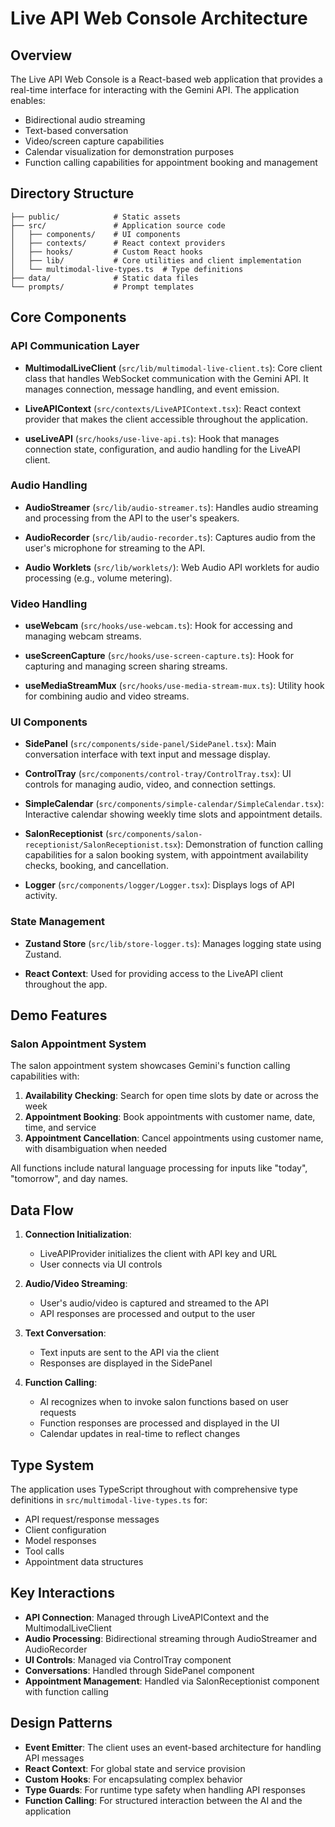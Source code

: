 # Live API Web Console Architecture

## Overview

The Live API Web Console is a React-based web application that provides a real-time interface for interacting with the Gemini API. The application enables:

- Bidirectional audio streaming
- Text-based conversation
- Video/screen capture capabilities
- Calendar visualization for demonstration purposes
- Function calling capabilities for appointment booking and management

## Directory Structure

```
├── public/            # Static assets
├── src/               # Application source code
│   ├── components/    # UI components
│   ├── contexts/      # React context providers
│   ├── hooks/         # Custom React hooks
│   ├── lib/           # Core utilities and client implementation
│   └── multimodal-live-types.ts  # Type definitions
├── data/              # Static data files
└── prompts/           # Prompt templates
```

## Core Components

### API Communication Layer

- **MultimodalLiveClient** (`src/lib/multimodal-live-client.ts`): Core client class that handles WebSocket communication with the Gemini API. It manages connection, message handling, and event emission.

- **LiveAPIContext** (`src/contexts/LiveAPIContext.tsx`): React context provider that makes the client accessible throughout the application.

- **useLiveAPI** (`src/hooks/use-live-api.ts`): Hook that manages connection state, configuration, and audio handling for the LiveAPI client.

### Audio Handling

- **AudioStreamer** (`src/lib/audio-streamer.ts`): Handles audio streaming and processing from the API to the user's speakers.

- **AudioRecorder** (`src/lib/audio-recorder.ts`): Captures audio from the user's microphone for streaming to the API.

- **Audio Worklets** (`src/lib/worklets/`): Web Audio API worklets for audio processing (e.g., volume metering).

### Video Handling

- **useWebcam** (`src/hooks/use-webcam.ts`): Hook for accessing and managing webcam streams.

- **useScreenCapture** (`src/hooks/use-screen-capture.ts`): Hook for capturing and managing screen sharing streams.

- **useMediaStreamMux** (`src/hooks/use-media-stream-mux.ts`): Utility hook for combining audio and video streams.

### UI Components

- **SidePanel** (`src/components/side-panel/SidePanel.tsx`): Main conversation interface with text input and message display.

- **ControlTray** (`src/components/control-tray/ControlTray.tsx`): UI controls for managing audio, video, and connection settings.

- **SimpleCalendar** (`src/components/simple-calendar/SimpleCalendar.tsx`): Interactive calendar showing weekly time slots and appointment details.

- **SalonReceptionist** (`src/components/salon-receptionist/SalonReceptionist.tsx`): Demonstration of function calling capabilities for a salon booking system, with appointment availability checks, booking, and cancellation.

- **Logger** (`src/components/logger/Logger.tsx`): Displays logs of API activity.

### State Management

- **Zustand Store** (`src/lib/store-logger.ts`): Manages logging state using Zustand.

- **React Context**: Used for providing access to the LiveAPI client throughout the app.

## Demo Features

### Salon Appointment System

The salon appointment system showcases Gemini's function calling capabilities with:

1. **Availability Checking**: Search for open time slots by date or across the week
2. **Appointment Booking**: Book appointments with customer name, date, time, and service
3. **Appointment Cancellation**: Cancel appointments using customer name, with disambiguation when needed

All functions include natural language processing for inputs like "today", "tomorrow", and day names.

## Data Flow

1. **Connection Initialization**:
   - LiveAPIProvider initializes the client with API key and URL
   - User connects via UI controls

2. **Audio/Video Streaming**:
   - User's audio/video is captured and streamed to the API
   - API responses are processed and output to the user

3. **Text Conversation**:
   - Text inputs are sent to the API via the client
   - Responses are displayed in the SidePanel

4. **Function Calling**:
   - AI recognizes when to invoke salon functions based on user requests
   - Function responses are processed and displayed in the UI
   - Calendar updates in real-time to reflect changes

## Type System

The application uses TypeScript throughout with comprehensive type definitions in `src/multimodal-live-types.ts` for:

- API request/response messages
- Client configuration
- Model responses
- Tool calls
- Appointment data structures

## Key Interactions

- **API Connection**: Managed through LiveAPIContext and the MultimodalLiveClient
- **Audio Processing**: Bidirectional streaming through AudioStreamer and AudioRecorder
- **UI Controls**: Managed via ControlTray component
- **Conversations**: Handled through SidePanel component
- **Appointment Management**: Handled via SalonReceptionist component with function calling

## Design Patterns

- **Event Emitter**: The client uses an event-based architecture for handling API messages
- **React Context**: For global state and service provision
- **Custom Hooks**: For encapsulating complex behavior
- **Type Guards**: For runtime type safety when handling API responses
- **Function Calling**: For structured interaction between the AI and the application
